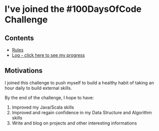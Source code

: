 # I've joined the #100DaysOfCode Challenge

## Contents

* [Rules](rules.md)
* [Log - click here to see my progress](log.md)

## Motivations
I joined this challenge to push myself to build a healthy habit of taking an hour daily to build external skills.

By the end of the challenge, I hope to have:
1. Improved my Java/Scala skills
2. Improved and regain confidence in my Data Structure and Algorithm skills
3. Write and blog on projects and other interesting informations
